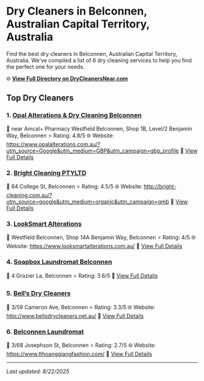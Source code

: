 # Dry Cleaners in Belconnen, Australian Capital Territory, Australia

Find the best dry cleaners in Belconnen, Australian Capital Territory, Australia. We've compiled a list of 6 dry cleaning services to help you find the perfect one for your needs.

🌐 **[View Full Directory on DryCleanersNear.com](https://drycleanersnear.com/city/Australia/Australian%20Capital%20Territory/Belconnen)**

## Top Dry Cleaners

### 1. [Opal Alterations & Dry Cleaning Belconnen](https://drycleanersnear.com/dryCleaner/68a28932e025a3a8d28d3841/opal-alterations-dry-cleaning-belconnen)
📍 near Amcal+ Pharmacy Westfield Belconnen, Shop 1B, Level/2 Benjamin Way, Belconnen
⭐ Rating: 4.8/5
🌐 Website: https://www.opalalterations.com.au/?utm_source=Google&utm_medium=GBP&utm_campaign=gbp_profile
🔗 [View Full Details](https://drycleanersnear.com/dryCleaner/68a28932e025a3a8d28d3841/opal-alterations-dry-cleaning-belconnen)

### 2. [Bright Cleaning PTYLTD](https://drycleanersnear.com/dryCleaner/68a289d7e025a3a8d28d3dee/bright-cleaning-ptyltd)
📍 64 College St, Belconnen
⭐ Rating: 4.5/5
🌐 Website: http://bright-cleaning.com.au/?utm_source=google&utm_medium=organic&utm_campaign=gmb
🔗 [View Full Details](https://drycleanersnear.com/dryCleaner/68a289d7e025a3a8d28d3dee/bright-cleaning-ptyltd)

### 3. [LookSmart Alterations](https://drycleanersnear.com/dryCleaner/68a2899ce025a3a8d28d3c50/looksmart-alterations)
📍 Westfield Belconnen, Shop 14A Benjamin Way, Belconnen
⭐ Rating: 4/5
🌐 Website: https://www.looksmartalterations.com.au/
🔗 [View Full Details](https://drycleanersnear.com/dryCleaner/68a2899ce025a3a8d28d3c50/looksmart-alterations)

### 4. [Soapbox Laundromat Belconnen](https://drycleanersnear.com/dryCleaner/68a28990e025a3a8d28d3c0b/soapbox-laundromat-belconnen)
📍 4 Grazier La, Belconnen
⭐ Rating: 3.6/5
🔗 [View Full Details](https://drycleanersnear.com/dryCleaner/68a28990e025a3a8d28d3c0b/soapbox-laundromat-belconnen)

### 5. [Bell’s Dry Cleaners](https://drycleanersnear.com/dryCleaner/68a28947e025a3a8d28d3a1c/bell-s-dry-cleaners)
📍 3/59 Cameron Ave, Belconnen
⭐ Rating: 3.3/5
🌐 Website: http://www.bellsdrycleaners.net.au/
🔗 [View Full Details](https://drycleanersnear.com/dryCleaner/68a28947e025a3a8d28d3a1c/bell-s-dry-cleaners)

### 6. [Belconnen Laundromat](https://drycleanersnear.com/dryCleaner/68a28980e025a3a8d28d3b98/belconnen-laundromat)
📍 3/68 Josephson St, Belconnen
⭐ Rating: 2.7/5
🌐 Website: https://www.tthoanggiangfashion.com/
🔗 [View Full Details](https://drycleanersnear.com/dryCleaner/68a28980e025a3a8d28d3b98/belconnen-laundromat)


---

*Last updated: 8/22/2025*
